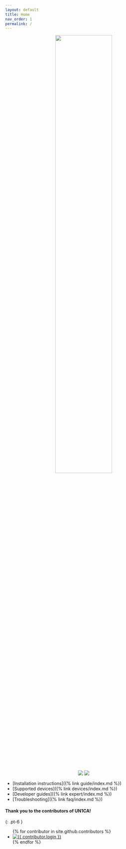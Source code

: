 ```yaml
---
layout: default
title: Home
nav_order: 1
permalink: /
---
```


<p align="center">
  <img loading="lazy" width="60%" src="/assets/images/logo.png"/>
  <br><br>
  <a href="https://github.com/BlackMesa123/UN1CA"><img loading="lazy" src="https://img.shields.io/badge/GitHub-453f3d?style=for-the-badge&logo=github"/></a>
  <a href="https://t.me/unicarom"><img loading="lazy" src="https://img.shields.io/badge/Telegram-229ed9?style=for-the-badge&logo=telegram&logoColor=ffffff"/></a>
</p>

- [Installation instructions]({% link guide/index.md %})
- [Supported devices]({% link devices/index.md %})
- [Developer guides]({% link expert/index.md %})
- [Troubleshooting]({% link faq/index.md %})

#### Thank you to the contributors of UN1CA!
{: .pt-6 }
<ul class="list-style-none">
{% for contributor in site.github.contributors %}
  <li class="d-inline-block mr-1">
     <a href="{{ contributor.html_url }}"><img src="https://images.weserv.nl/?url={{ contributor.avatar_url }}&h=32&w=32&fit=cover&mask=circle" alt="{{ contributor.login }}"></a>
  </li>
{% endfor %}
</ul>
